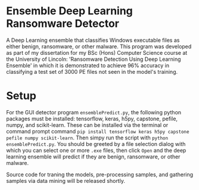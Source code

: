# Ensemble Deep Learning Ransomware Detector
A Deep Learning ensemble that classifies Windows executable files as either benign, ransomware, or other malware.
This program was developed as part of my dissertation for my BSc (Hons) Computer Science course at the University of Lincoln: 'Ransomware Detection Using Deep Learning Ensemble' in which it is demonstrated to achieve 96% accuracy in classifying a test set of 3000 PE files not seen in the model's training.

# Setup
For the GUI detector program `ensemblePredict.py`, the following python packages must be installed: tensorflow, keras, h5py, capstone, pefile, numpy, and scikit-learn. These can be installed via the terminal or command prompt command `pip install tensorflow keras h5py capstone pefile numpy scikit-learn`. Then simpy run the script with `python ensemblePredict.py`. You should be greeted by a file selection dialog with which you can select one or more `.exe` files, then click `Open` and the deep learning ensemble will predict if they are benign, ransomware, or other malware.

Source code for traning the models, pre-processing samples, and gathering samples via data mining will be released shortly.

